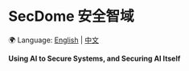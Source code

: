 # SecDome 安全智域  
🌍 Language: [English](./README.md) | [中文](./README.zh.md)

**Using AI to Secure Systems, and Securing AI Itself**